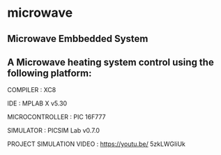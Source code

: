 # microwave
Microwave Embbedded System
-----------------------------------------------------------------
A Microwave heating system control using the following platform:
-----------------------------------------------------------------
COMPILER : XC8

IDE : MPLAB X v5.30

MICROCONTROLLER : PIC 16F777

SIMULATOR : PICSIM Lab v0.7.0

PROJECT SIMULATION VIDEO : https://youtu.be/ 5zkLWGIiUk
